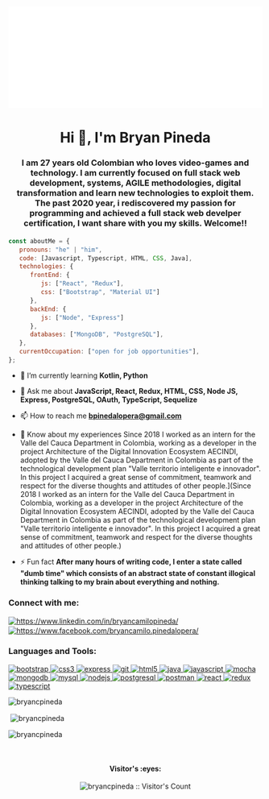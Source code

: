 <img src="https://github.com/BryanCPineda/BryanCPineda/blob/main/svg.svg" atl="hello world"/>
<h1 align="center">Hi 👋, I'm Bryan Pineda</h1>
<h3 align="center">I am 27 years old Colombian who loves video-games and technology. I am currently focused on full stack web development, systems, AGILE methodologies, digital transformation and learn new technologies to exploit them. The past 2020 year, i rediscovered my passion for programming and achieved a full stack web develper certification, I want share with you my skills. Welcome!!</h3>

```javascript
const aboutMe = {
   pronouns: "he" | "him",
   code: [Javascript, Typescript, HTML, CSS, Java],
   technologies: {
      frontEnd: {
         js: ["React", "Redux"],
         css: ["Bootstrap", "Material UI"]
      },
      backEnd: {
         js: ["Node", "Express"]
      },
      databases: ["MongoDB", "PostgreSQL"],
   },
   currentOccupation: ["open for job opportunities"],
};
```
- 🌱 I’m currently learning **Kotlin, Python**

- 💬 Ask me about **JavaScript, React, Redux, HTML, CSS, Node JS, Express, PostgreSQL, OAuth, TypeScript, Sequelize**

- 📫 How to reach me **bpinedalopera@gmail.com**

- 📄 Know about my experiences Since 2018 I worked as an intern for the Valle del Cauca Department in Colombia, working as a developer in the project Architecture of the Digital Innovation Ecosystem AECINDI, adopted by the Valle del Cauca Department in Colombia as part of the technological development plan "Valle territorio inteligente e innovador". In this project I acquired a great sense of commitment, teamwork and respect for the diverse thoughts and attitudes of other people.](Since 2018 I worked as an intern for the Valle del Cauca Department in Colombia, working as a developer in the project Architecture of the Digital Innovation Ecosystem AECINDI, adopted by the Valle del Cauca Department in Colombia as part of the technological development plan "Valle territorio inteligente e innovador". In this project I acquired a great sense of commitment, teamwork and respect for the diverse thoughts and attitudes of other people.)

- ⚡ Fun fact **After many hours of writing code, I enter a state called "dumb time" which consists of an abstract state of constant illogical thinking talking to my brain about everything and nothing.**

<h3 align="left">Connect with me:</h3>
<p align="left">
<a href="https://linkedin.com/in/bryancamilopineda/" target="_blank"><img align="center" src="https://cdn.jsdelivr.net/npm/simple-icons@3.0.1/icons/linkedin.svg" alt="https://www.linkedin.com/in/bryancamilopineda/" height="30" width="40" /></a>
<a href="https://fb.com/bryancamilo.pinedalopera/" target="_blank"><img align="center" src="https://cdn.jsdelivr.net/npm/simple-icons@3.0.1/icons/facebook.svg" alt="https://www.facebook.com/bryancamilo.pinedalopera/" height="30" width="40" /></a>
</p>

<h3 align="left">Languages and Tools:</h3>
<p align="left"> <a href="https://getbootstrap.com" target="_blank"> <img src="https://devicons.github.io/devicon/devicon.git/icons/bootstrap/bootstrap-plain.svg" alt="bootstrap" width="40" height="40"/> </a> <a href="https://www.w3schools.com/css/" target="_blank"> <img src="https://devicons.github.io/devicon/devicon.git/icons/css3/css3-original-wordmark.svg" alt="css3" width="40" height="40"/> </a> <a href="https://expressjs.com" target="_blank"> <img src="https://devicons.github.io/devicon/devicon.git/icons/express/express-original-wordmark.svg" alt="express" width="40" height="40"/> </a> <a href="https://git-scm.com/" target="_blank"> <img src="https://www.vectorlogo.zone/logos/git-scm/git-scm-icon.svg" alt="git" width="40" height="40"/> </a> <a href="https://www.w3.org/html/" target="_blank"> <img src="https://devicons.github.io/devicon/devicon.git/icons/html5/html5-original-wordmark.svg" alt="html5" width="40" height="40"/> </a> <a href="https://www.java.com" target="_blank"> <img src="https://devicons.github.io/devicon/devicon.git/icons/java/java-original-wordmark.svg" alt="java" width="40" height="40"/> </a> <a href="https://developer.mozilla.org/en-US/docs/Web/JavaScript" target="_blank"> <img src="https://devicons.github.io/devicon/devicon.git/icons/javascript/javascript-original.svg" alt="javascript" width="40" height="40"/> </a> <a href="https://mochajs.org" target="_blank"> <img src="https://www.vectorlogo.zone/logos/mochajs/mochajs-icon.svg" alt="mocha" width="40" height="40"/> </a> <a href="https://www.mongodb.com/" target="_blank"> <img src="https://devicons.github.io/devicon/devicon.git/icons/mongodb/mongodb-original-wordmark.svg" alt="mongodb" width="40" height="40"/> </a> <a href="https://www.mysql.com/" target="_blank"> <img src="https://devicons.github.io/devicon/devicon.git/icons/mysql/mysql-original-wordmark.svg" alt="mysql" width="40" height="40"/> </a> <a href="https://nodejs.org" target="_blank"> <img src="https://devicons.github.io/devicon/devicon.git/icons/nodejs/nodejs-original-wordmark.svg" alt="nodejs" width="40" height="40"/> </a> <a href="https://www.postgresql.org" target="_blank"> <img src="https://devicons.github.io/devicon/devicon.git/icons/postgresql/postgresql-original-wordmark.svg" alt="postgresql" width="40" height="40"/> </a> <a href="https://postman.com" target="_blank"> <img src="https://www.vectorlogo.zone/logos/getpostman/getpostman-icon.svg" alt="postman" width="40" height="40"/> </a> <a href="https://reactjs.org/" target="_blank"> <img src="https://devicons.github.io/devicon/devicon.git/icons/react/react-original-wordmark.svg" alt="react" width="40" height="40"/> </a> <a href="https://redux.js.org" target="_blank"> <img src="https://devicons.github.io/devicon/devicon.git/icons/redux/redux-original.svg" alt="redux" width="40" height="40"/> </a> <a href="https://www.typescriptlang.org/" target="_blank"> <img src="https://devicons.github.io/devicon/devicon.git/icons/typescript/typescript-original.svg" alt="typescript" width="40" height="40"/> </a> </p>

<p><img align="left" src="https://github-readme-stats.vercel.app/api/top-langs?username=bryancpineda&show_icons=true&theme=dark&locale=en&layout=compact" alt="bryancpineda" /></p>
</br>
<p>&nbsp;<img align="center" src="https://github-readme-stats.vercel.app/api?username=bryancpineda&show_icons=true&theme=highcontrast&title_color=cfd147&locale=en" alt="bryancpineda" /></p>

<p><img align="center" src="https://github-readme-streak-stats.herokuapp.com/?user=bryancpineda&theme=dark" alt="bryancpineda" /></p>

</br>
<h4 align="center">Visitor's :eyes:</h4>

<p align="center"><img src="https://profile-counter.glitch.me/{bryancpineda}/count.svg" alt="bryancpineda :: Visitor's Count" /></p>

